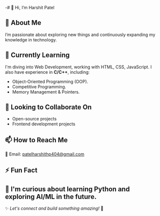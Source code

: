 -# 👋 Hi, I’m Harshit Patel 

## 👀 About Me  
I’m passionate about exploring new things and continuously expanding my knowledge in technology.

## 🌱 Currently Learning  
I'm diving into Web Development, working with HTML, CSS, JavaScript.
I also have experience in **C/C++**, including:
- Object-Oriented Programming (OOP).
- Competitive Programming.
- Memory Management & Pointers.

## 💞️ Looking to Collaborate On  
- Open-source projects  
- Frontend development projects

## 📫 How to Reach Me  
📧 Email: [patelharshithp404@gmail.com](mailto:patelharshithp404@gmail.com)


## ⚡ Fun Fact  
🐍 I'm curious about learning Python and exploring AI/ML in the future.
---

✨ _Let's connect and build something amazing!_ 🚀
<!---
HarshitPatel557/HarshitPatel557 is a ✨ special ✨ repository because its `README.md` (this file) appears on your GitHub profile.
You can click the Preview link to take a look at your changes.
--->
